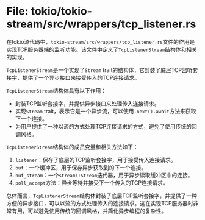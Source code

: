 # File: tokio/tokio-stream/src/wrappers/tcp_listener.rs

在tokio源代码中，`tokio-stream/src/wrappers/tcp_listener.rs`文件的作用是实现TCP服务器端的监听功能。该文件中定义了`TcpListenerStream`结构体和相关的实现。

`TcpListenerStream`是一个实现了`Stream` trait的结构体，它封装了底层TCP监听套接字，提供了一个异步接口来接受传入的TCP连接请求。

`TcpListenerStream`结构体具有以下作用：
- 封装TCP监听套接字，并提供异步接口来处理传入连接请求。
- 实现`Stream` trait，表示它是一个异步流，可以使用`.next().await`方法来获取下一个连接。
- 为用户提供了一种以流的方式处理TCP连接请求的方式，避免了使用传统的回调风格。

`TcpListenerStream`结构体的成员变量和相关方法如下：
1. `listener`：保存了底层的TCP监听套接字，用于接受传入连接请求。
2. `buf`：一个缓冲区，用于保存异步获取到的下一个连接。
3. `buf_stream`：一个`stream::Stream`迭代器，用于异步读取缓冲区中的连接。
4. `poll_accept`方法：异步等待并接受下一个传入的TCP连接请求。

总体而言，`TcpListenerStream`结构体封装了底层TCP监听套接字，并提供了一种方便的异步接口，可以以流的方式处理传入的连接请求。这在实现TCP服务器时非常有用，可以避免使用传统的回调风格，并简化异步编程的复杂性。

